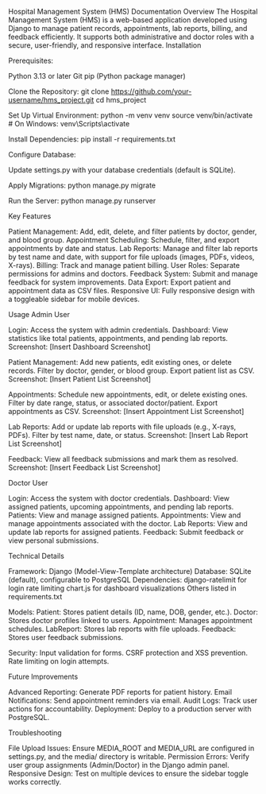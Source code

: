 Hospital Management System (HMS) Documentation
Overview
The Hospital Management System (HMS) is a web-based application developed using Django to manage patient records, appointments, lab reports, billing, and feedback efficiently. It supports both administrative and doctor roles with a secure, user-friendly, and responsive interface.
Installation

Prerequisites:

Python 3.13 or later
Git
pip (Python package manager)


Clone the Repository:
git clone https://github.com/your-username/hms_project.git
cd hms_project


Set Up Virtual Environment:
python -m venv venv
source venv/bin/activate  # On Windows: venv\Scripts\activate


Install Dependencies:
pip install -r requirements.txt


Configure Database:

Update settings.py with your database credentials (default is SQLite).


Apply Migrations:
python manage.py migrate


Run the Server:
python manage.py runserver



Key Features

Patient Management: Add, edit, delete, and filter patients by doctor, gender, and blood group.
Appointment Scheduling: Schedule, filter, and export appointments by date and status.
Lab Reports: Manage and filter lab reports by test name and date, with support for file uploads (images, PDFs, videos, X-rays).
Billing: Track and manage patient billing.
User Roles: Separate permissions for admins and doctors.
Feedback System: Submit and manage feedback for system improvements.
Data Export: Export patient and appointment data as CSV files.
Responsive UI: Fully responsive design with a toggleable sidebar for mobile devices.

Usage
Admin User

Login: Access the system with admin credentials.
Dashboard: View statistics like total patients, appointments, and pending lab reports.
Screenshot: [Insert Dashboard Screenshot]


Patient Management:
Add new patients, edit existing ones, or delete records.
Filter by doctor, gender, or blood group.
Export patient list as CSV.
Screenshot: [Insert Patient List Screenshot]


Appointments:
Schedule new appointments, edit, or delete existing ones.
Filter by date range, status, or associated doctor/patient.
Export appointments as CSV.
Screenshot: [Insert Appointment List Screenshot]


Lab Reports:
Add or update lab reports with file uploads (e.g., X-rays, PDFs).
Filter by test name, date, or status.
Screenshot: [Insert Lab Report List Screenshot]


Feedback:
View all feedback submissions and mark them as resolved.
Screenshot: [Insert Feedback List Screenshot]



Doctor User

Login: Access the system with doctor credentials.
Dashboard: View assigned patients, upcoming appointments, and pending lab reports.
Patients: View and manage assigned patients.
Appointments: View and manage appointments associated with the doctor.
Lab Reports: View and update lab reports for assigned patients.
Feedback: Submit feedback or view personal submissions.

Technical Details

Framework: Django (Model-View-Template architecture)
Database: SQLite (default), configurable to PostgreSQL
Dependencies:
django-ratelimit for login rate limiting
chart.js for dashboard visualizations
Others listed in requirements.txt


Models:
Patient: Stores patient details (ID, name, DOB, gender, etc.).
Doctor: Stores doctor profiles linked to users.
Appointment: Manages appointment schedules.
LabReport: Stores lab reports with file uploads.
Feedback: Stores user feedback submissions.


Security:
Input validation for forms.
CSRF protection and XSS prevention.
Rate limiting on login attempts.



Future Improvements

Advanced Reporting: Generate PDF reports for patient history.
Email Notifications: Send appointment reminders via email.
Audit Logs: Track user actions for accountability.
Deployment: Deploy to a production server with PostgreSQL.

Troubleshooting

File Upload Issues: Ensure MEDIA_ROOT and MEDIA_URL are configured in settings.py, and the media/ directory is writable.
Permission Errors: Verify user group assignments (Admin/Doctor) in the Django admin panel.
Responsive Design: Test on multiple devices to ensure the sidebar toggle works correctly.

